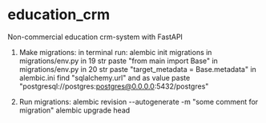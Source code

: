 # education_crm
Non-commercial education crm-system with FastAPI  


1. Make migrations:
    in terminal run: alembic init migrations
    in migrations/env.py in 19 str paste "from main import Base"
    in migrations/env.py in 20 str paste "target_metadata = Base.metadata"
    in alembic.ini find "sqlalchemy.url" and as value paste "postgresql://postgres:postgres@0.0.0.0:5432/postgres"

2. Run migrations:
    alembic revision --autogenerate -m "some comment for migration"
    alembic upgrade head
